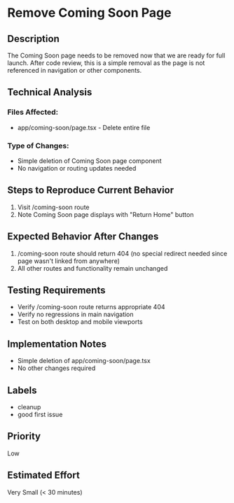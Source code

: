 # Remove Coming Soon Page

## Description
The Coming Soon page needs to be removed now that we are ready for full launch. After code review, this is a simple removal as the page is not referenced in navigation or other components.

## Technical Analysis

### Files Affected:
- app/coming-soon/page.tsx - Delete entire file

### Type of Changes:
- Simple deletion of Coming Soon page component
- No navigation or routing updates needed

## Steps to Reproduce Current Behavior
1. Visit /coming-soon route
2. Note Coming Soon page displays with "Return Home" button

## Expected Behavior After Changes
1. /coming-soon route should return 404 (no special redirect needed since page wasn't linked from anywhere)
2. All other routes and functionality remain unchanged

## Testing Requirements
- Verify /coming-soon route returns appropriate 404
- Verify no regressions in main navigation
- Test on both desktop and mobile viewports

## Implementation Notes
- Simple deletion of app/coming-soon/page.tsx
- No other changes required

## Labels
- cleanup
- good first issue

## Priority
Low

## Estimated Effort
Very Small (< 30 minutes)
